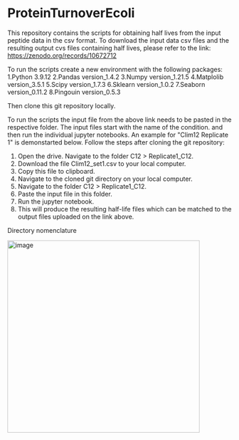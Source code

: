 # ProteinTurnoverEcoli
This repository contains the scripts for obtaining half lives from the input peptide data in the csv format. 
To download the input data csv files and the resulting output cvs files containing half lives, please refer to the link: 
https://zenodo.org/records/10672712


To run the scripts create a new environment with the following packages: 
        1.Python 3.9.12
        2.Pandas version_1.4.2
        3.Numpy version_1.21.5
        4.Matplolib version_3.5.1
        5.Scipy version_1.7.3
        6.Sklearn version_1.0.2
        7.Seaborn version_0.11.2
        8.Pingouin version_0.5.3


Then clone this git repository locally. 

To run the scripts the input file from the above link needs to be pasted in the respective folder. The input files start with the name of the condition. 
and then run the individual jupyter notebooks. 
An example for "Clim12 Replicate 1"  is demonstarted below. Follow the steps after cloning the git repository: 
1. Open the drive. Navigate to the folder C12 > Replicate1_C12.
2. Download the file Clim12_set1.csv to your local computer.
3. Copy this file to clipboard.
4. Navigate to the cloned git directory on your local computer.
5. Navigate to the folder C12 > Replicate1_C12.
6. Paste the input file in this folder.
7. Run the jupyter notebook.
8. This will produce the resulting half-life files which can be matched to the output files uploaded on the link above.

Directory nomenclature


<img width="432" alt="image" src="https://github.com/wuhrlab/ProteinTurnoverEcoli/assets/32436924/de09c81f-e6bf-42b2-bdc4-eec680c23e0b">




